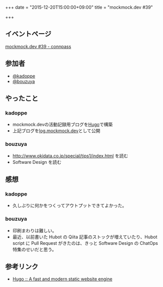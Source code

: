 +++
date = "2015-12-20T15:00:00+09:00"
title = "mockmock.dev #39"

+++

## イベントページ
[mockmock.dev #39 - connpass](http://mockmock.connpass.com/event/24197/)

## 参加者

* [@kadoppe](https://twitter.com/kadoppe)
* [@bouzuya](https://twitter.com/bouzuya)

## やったこと

### kadoppe

* mockmock.devの活動記録用ブログを[Hugo](https://gohugo.io/)で構築
* 上記ブログを[log.mockmock.dev](http://mockmock.github.io/)として公開

### bouzuya

* http://www.okidata.co.jp/special/tips1/index.html を読む
* Software Design を読む

## 感想

### kadoppe

* 久しぶりに何かをつくってアウトプットできてよかった。

### bouzuya

- 印刷まわりは難しい。
- 最近、以前書いた Hubot の Qiita 記事のストックが増えていたり、Hubot script に Pull Request がきたのは、きっと Software Design の ChatOps 特集のせいだと思う。

## 参考リンク
* [Hugo :: A fast and modern static website engine](https://gohugo.io/)
